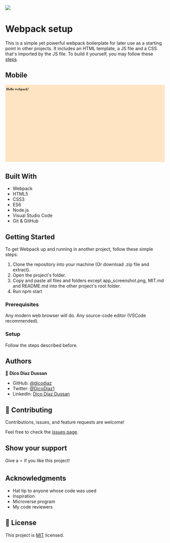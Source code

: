 ![](https://img.shields.io/badge/Microverse-blueviolet)

# Webpack setup

This is a simple yet powerful webpack boilerplate for later use as a starting point in other projects. It includes an HTML template, a JS file and a CSS that's imported by the JS file. To build it yourself, you may follow these [steps](https://github.com/microverseinc/curriculum-javascript/blob/main/todo-list/exercises/exercise_set_up_project_with_webpack.md).

## Mobile

![screenshot](./app_screenshot.png)

## Built With

- Webpack
- HTML5
- CSS3
- ES6
- Node.js
- Visual Studio Code
- Git & GitHub

## Getting Started

To get Webpack up and running in another project, follow these simple steps:

1. Clone the repository into your machine (Or download .zip file and extract).
2. Open the project's folder.
3. Copy and paste all files and folders except app_screenshot.png, MIT.md and README.md into the other project's root folder.
4. Run npm start

### Prerequisites

Any modern web browser will do. Any source-code editor (VSCode recommended).

### Setup

Follow the steps described before.

## Authors

👤 **Dico Diaz Dussan**

- GitHub: [@dicodiaz](https://github.com/dicodiaz)
- Twitter: [@DicoDiaz1](https://twitter.com/DicoDiaz1)
- LinkedIn: [Dico Diaz Dussan](https://www.linkedin.com/in/dico-diaz-dussan-476106a6/)

## 🤝 Contributing

Contributions, issues, and feature requests are welcome!

Feel free to check the [issues page](../../issues/).

## Show your support

Give a ⭐️ if you like this project!

## Acknowledgments

- Hat tip to anyone whose code was used
- Inspiration
- Microverse program
- My code reviewers

## 📝 License

This project is [MIT](./MIT.md) licensed.
